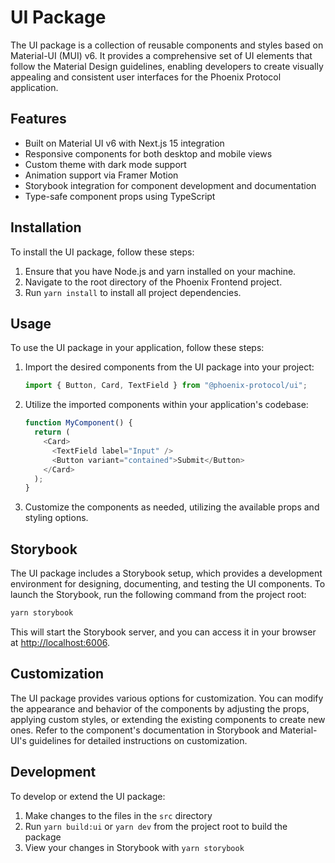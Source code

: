 # UI Package

The UI package is a collection of reusable components and styles based on Material-UI (MUI) v6. It provides a comprehensive set of UI elements that follow the Material Design guidelines, enabling developers to create visually appealing and consistent user interfaces for the Phoenix Protocol application.

## Features

- Built on Material UI v6 with Next.js 15 integration
- Responsive components for both desktop and mobile views
- Custom theme with dark mode support
- Animation support via Framer Motion
- Storybook integration for component development and documentation
- Type-safe component props using TypeScript

## Installation

To install the UI package, follow these steps:

1. Ensure that you have Node.js and yarn installed on your machine.
2. Navigate to the root directory of the Phoenix Frontend project.
3. Run `yarn install` to install all project dependencies.

## Usage

To use the UI package in your application, follow these steps:

1. Import the desired components from the UI package into your project:

   ```typescript
   import { Button, Card, TextField } from "@phoenix-protocol/ui";
   ```

2. Utilize the imported components within your application's codebase:

   ```typescript
   function MyComponent() {
     return (
       <Card>
         <TextField label="Input" />
         <Button variant="contained">Submit</Button>
       </Card>
     );
   }
   ```

3. Customize the components as needed, utilizing the available props and styling options.

## Storybook

The UI package includes a Storybook setup, which provides a development environment for designing, documenting, and testing the UI components. To launch the Storybook, run the following command from the project root:

```bash
yarn storybook
```

This will start the Storybook server, and you can access it in your browser at [http://localhost:6006](http://localhost:6006).

## Customization

The UI package provides various options for customization. You can modify the appearance and behavior of the components by adjusting the props, applying custom styles, or extending the existing components to create new ones. Refer to the component's documentation in Storybook and Material-UI's guidelines for detailed instructions on customization.

## Development

To develop or extend the UI package:

1. Make changes to the files in the `src` directory
2. Run `yarn build:ui` or `yarn dev` from the project root to build the package
3. View your changes in Storybook with `yarn storybook`
